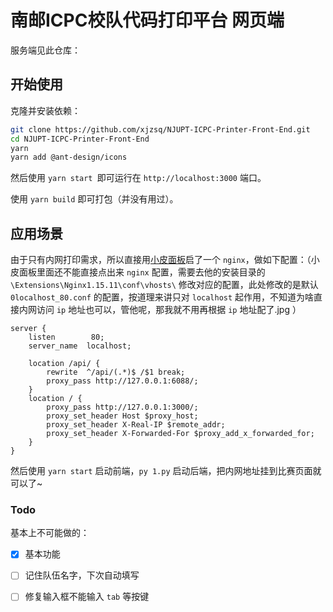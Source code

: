 # 南邮ICPC校队代码打印平台 网页端

服务端见此仓库：

## 开始使用

克隆并安装依赖：

```bash
git clone https://github.com/xjzsq/NJUPT-ICPC-Printer-Front-End.git
cd NJUPT-ICPC-Printer-Front-End
yarn
yarn add @ant-design/icons
```

然后使用 `yarn start `即可运行在 `http://localhost:3000` 端口。

使用 `yarn build` 即可打包（并没有用过）。

## 应用场景

由于只有内网打印需求，所以直接用[小皮面板](https://www.xp.cn/)启了一个 `nginx`，做如下配置：（小皮面板里面还不能直接点出来 `nginx` 配置，需要去他的安装目录的 `\Extensions\Nginx1.15.11\conf\vhosts\` 修改对应的配置，此处修改的是默认 `0localhost_80.conf` 的配置，按道理来讲只对 `localhost` 起作用，不知道为啥直接内网访问 `ip` 地址也可以，管他呢，那我就不用再根据 `ip` 地址配了.jpg ）

```nginx
server {
    listen        80; 
    server_name  localhost; 
    
    location /api/ { 
        rewrite  ^/api/(.*)$ /$1 break; 
		proxy_pass http://127.0.0.1:6088/; 
    } 
    location / { 
        proxy_pass http://127.0.0.1:3000/; 
		proxy_set_header Host $proxy_host;
        proxy_set_header X-Real-IP $remote_addr;
        proxy_set_header X-Forwarded-For $proxy_add_x_forwarded_for;
    }
}
```

然后使用 `yarn start` 启动前端，`py 1.py` 启动后端，把内网地址挂到比赛页面就可以了~

### Todo

基本上不可能做的：

- [x] 基本功能
- [ ] 记住队伍名字，下次自动填写
- [ ] 修复输入框不能输入 `tab` 等按键

